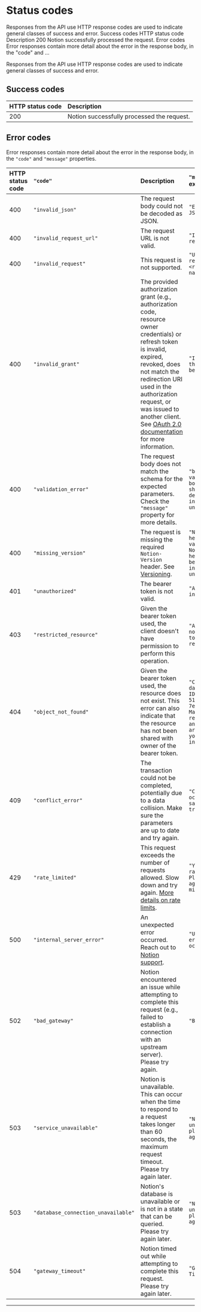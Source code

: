 # Status codes

Responses from the API use HTTP response codes are used to indicate general classes of success and error. Success codes HTTP status code Description 200 Notion successfully processed the request. Error codes Error responses contain more detail about the error in the response body, in the "code" and ...

Responses from the API use HTTP response codes are used to indicate general classes of success and error.

## Success codes

| HTTP status code | Description                                |
| :--------------- | :----------------------------------------- |
| 200              | Notion successfully processed the request. |

## Error codes

Error responses contain more detail about the error in the response body, in the `"code"` and `"message"` properties.

| HTTP status code | `"code"`                            | Description                                                                                                                                                                                                                                                                                                                                                  | `"message"` example                                                                                                                                     |
| :--------------- | :---------------------------------- | :----------------------------------------------------------------------------------------------------------------------------------------------------------------------------------------------------------------------------------------------------------------------------------------------------------------------------------------------------------- | :------------------------------------------------------------------------------------------------------------------------------------------------------ |
| 400              | `"invalid_json"`                    | The request body could not be decoded as JSON.                                                                                                                                                                                                                                                                                                               | `"Error parsing JSON body."`                                                                                                                            |
| 400              | `"invalid_request_url"`             | The request URL is not valid.                                                                                                                                                                                                                                                                                                                                | `"Invalid request URL"`                                                                                                                                 |
| 400              | `"invalid_request"`                 | This request is not supported.                                                                                                                                                                                                                                                                                                                               | `"Unsupported request: <request name>."`                                                                                                                |
| 400              | `"invalid_grant"`                   | The provided authorization grant (e.g., authorization code, resource owner credentials) or refresh token is invalid, expired, revoked, does not match the redirection URI used in the authorization request, or was issued to another client. See [OAuth 2.0 documentation](https://datatracker.ietf.org/doc/html/rfc6749#section-5.2) for more information. | `"Invalid code: this code has been revoked."`                                                                                                           |
| 400              | `"validation_error"`                | The request body does not match the schema for the expected parameters. Check the `"message"` property for more details.                                                                                                                                                                                                                                     | `"body failed validation: body.properties should be defined, instead was undefined."`                                                                   |
| 400              | `"missing_version"`                 | The request is missing the required `Notion-Version` header. See [Versioning](ref:versioning).                                                                                                                                                                                                                                                               | `"Notion-Version header failed validation: Notion-Version header should be defined, instead was undefined."`                                            |
| 401              | `"unauthorized"`                    | The bearer token is not valid.                                                                                                                                                                                                                                                                                                                               | `"API token is invalid."`                                                                                                                               |
| 403              | `"restricted_resource"`             | Given the bearer token used, the client doesn't have permission to perform this operation.                                                                                                                                                                                                                                                                   | `"API token does not have access to this resource."`                                                                                                    |
| 404              | `"object_not_found"`                | Given the bearer token used, the resource does not exist. This error can also indicate that the resource has not been shared with owner of the bearer token.                                                                                                                                                                                                 | `"Could not find database with ID: be907abe-510e-4116-a3d1-7ea71018c06f. Make sure the relevant pages and databases are shared with your integration."` |
| 409              | `"conflict_error"`                  | The transaction could not be completed, potentially due to a data collision. Make sure the parameters are up to date and try again.                                                                                                                                                                                                                          | `"Conflict occurred while saving. Please try again."`                                                                                                   |
| 429              | `"rate_limited"`                    | This request exceeds the number of requests allowed. Slow down and try again. [More details on rate limits](https://developers.notion.com/reference/request-limits).                                                                                                                                                                                         | `"You have been rate limited. Please try again in a few minutes."`                                                                                      |
| 500              | `"internal_server_error"`           | An unexpected error occurred. Reach out to [Notion support](https://www.notion.so/help).                                                                                                                                                                                                                                                                     | `"Unexpected error occurred."`                                                                                                                          |
| 502              | `"bad_gateway"`                     | Notion encountered an issue while attempting to complete this request (e.g., failed to establish a connection with an upstream server). Please try again.                                                                                                                                                                                                    | `"Bad Gateway"`                                                                                                                                         |
| 503              | `"service_unavailable"`             | Notion is unavailable. This can occur when the time to respond to a request takes longer than 60 seconds, the maximum request timeout. Please try again later.                                                                                                                                                                                               | `"Notion is unavailable, please try again later."`                                                                                                      |
| 503              | `"database_connection_unavailable"` | Notion's database is unavailable or is not in a state that can be queried. Please try again later.                                                                                                                                                                                                                                                           | `"Notion is unavailable, please try again later."`                                                                                                      |
| 504              | `"gateway_timeout"`                 | Notion timed out while attempting to complete this request. Please try again later.                                                                                                                                                                                                                                                                          | `"Gateway Timeout"`                                                                                                                                     |

---
